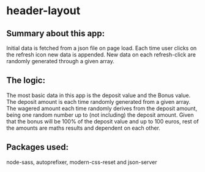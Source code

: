 # header-layout

## Summary about this app:
Initial data is fetched from a json file on page load.
Each time user clicks on the refresh icon new data is appended.
New data on each refresh-click are randomly generated through a given array.

## The logic:
 The most basic data in this app is the deposit value and the Bonus value.
 The deposit amount is each time randomly generated from a given array. 
 The wagered amount each time randomly derives from the deposit amount,
 being one random number up to (not including) the deposit amount. 
 Given that the bonus will be 100% of the deposit value and up to 100 euros,
 rest of the amounts are maths results and dependent on each other.

## Packages used:
node-sass, autoprefixer, modern-css-reset and json-server
